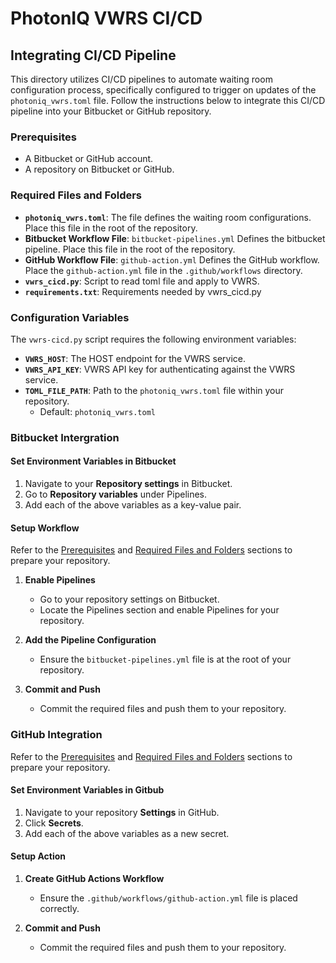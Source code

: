 # PhotonIQ VWRS CI/CD

## Integrating CI/CD Pipeline

This directory utilizes CI/CD pipelines to automate waiting room configuration process, specifically configured to trigger on updates of the `photoniq_vwrs.toml` file. Follow the instructions below to integrate this CI/CD pipeline into your Bitbucket or GitHub repository.

### Prerequisites

- A Bitbucket or GitHub account.
- A repository on Bitbucket or GitHub.

### Required Files and Folders

- **`photoniq_vwrs.toml`**: The file defines the waiting room configurations. Place this file in the root of the repository.
- **Bitbucket Workflow File**: `bitbucket-pipelines.yml` Defines the bitbucket pipeline. Place this file in the root of the repository.
- **GitHub Workflow File**: `github-action.yml` Defines the GitHub workflow. Place the `github-action.yml` file in the `.github/workflows` directory.
- **`vwrs_cicd.py`**: Script to read toml file and apply to VWRS.
- **`requirements.txt`**: Requirements needed by vwrs_cicd.py

### Configuration Variables

The `vwrs-cicd.py` script requires the following environment variables:

- **`VWRS_HOST`**: The HOST endpoint for the VWRS service.
- **`VWRS_API_KEY`**: VWRS API key for authenticating against the VWRS service.
- **`TOML_FILE_PATH`**: Path to the `photoniq_vwrs.toml` file within your repository.
  - Default: `photoniq_vwrs.toml`

### Bitbucket Intergration

#### Set Environment Variables in Bitbucket

1. Navigate to your **Repository settings** in Bitbucket.
2. Go to **Repository variables** under Pipelines.
3. Add each of the above variables as a key-value pair.

#### Setup Workflow

Refer to the [Prerequisites](#prerequisites) and [Required Files and Folders](#required-files-and-folders) sections to prepare your repository.

1. **Enable Pipelines**

   - Go to your repository settings on Bitbucket.
   - Locate the Pipelines section and enable Pipelines for your repository.

2. **Add the Pipeline Configuration**

   - Ensure the `bitbucket-pipelines.yml` file is at the root of your repository.

3. **Commit and Push**
   - Commit the required files and push them to your repository.

### GitHub Integration

Refer to the [Prerequisites](#prerequisites) and [Required Files and Folders](#required-files-and-folders) sections to prepare your repository.

#### Set Environment Variables in Gitbub

1. Navigate to your repository **Settings** in GitHub.
2. Click **Secrets**.
3. Add each of the above variables as a new secret.

#### Setup Action

1. **Create GitHub Actions Workflow**

   - Ensure the `.github/workflows/github-action.yml` file is placed correctly.

2. **Commit and Push**
   - Commit the required files and push them to your repository.
